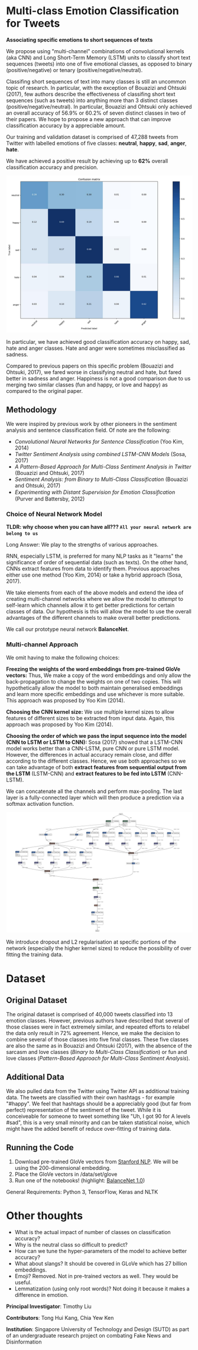 # Multi-class Emotion Classification for Tweets

**Associating specific emotions to short sequences of texts**

We propose using "multi-channel" combinations of convolutional kernels (aka CNN) and Long Short-Term Memory (LSTM) units to classify short text sequences (tweets) into one of five emotional classes, as opposed to binary (positive/negative) or tenary (positive/negative/neutral).

Classifing short sequences of text into many classes is still an uncommon topic of research. In particular, with the exception of Bouazizi and Ohtsuki (2017), few authors describe the effectiveness of classifing short text sequences (such as tweets) into anything more than 3 distinct classes (positive/negative/neutral). In particular, Bouazizi and Ohtsuki only achieved an overall accuracy of 56.9% or 60.2% of seven distinct classes in two of their papers. We hope to propose a new approach that can improve classification accuracy by a appreciable amount.

Our training and validation dataset is comprised of 47,288 tweets from Twitter with labelled emotions of five classes: **neutral**, **happy**, **sad**, **anger**, **hate**.

We have achieved a positive result by achieving up to **62%** overall classification accuracy and precision.

![confusion_matrix](images/cm_27_02.jpg)

In particular, we have achieved good classification accuracy on happy, sad, hate and anger classes. Hate and anger were sometimes misclassified as sadness.

Compared to previous papers on this specific problem (Bouazizi and Ohtsuki, 2017), we fared worse in classifying neutral and hate, but fared better in sadness and anger. Happiness is not a good comparison due to us merging two similar classes (fun and happy, or love and happy) as compared to the original paper.

## Methodology

We were inspired by previous work by other pioneers in the sentiment analysis and sentence classification field. Of note are the following:

- *Convolutional Neural Networks for Sentence Classification* (Yoo Kim, 2014)
- *Twitter Sentiment Analysis using combined LSTM-CNN Models* (Sosa, 2017)
- *A Pattern-Based Approach for Multi-Class Sentiment Analysis in Twitter* (Bouazizi and Ohtsuki, 2017)
- *Sentiment Analysis: from Binary to Multi-Class Classification* (Bouazizi and Ohtsuki, 2017)
- *Experimenting with Distant Supervision for Emotion Classiﬁcation* (Purver and Battersby, 2012)

### Choice of Neural Network Model

**TLDR: why choose when you can have all??? `All your neural network are belong to us`**

Long Answer: We play to the strengths of various approaches.

RNN, especially LSTM, is preferred for many NLP tasks as it "learns" the significance of order of sequential data (such as texts). On the other hand, CNNs extract features from data to identify them. Previous approaches either use one method (Yoo Kim, 2014) or take a hybrid approach (Sosa, 2017). 

We take elements from each of the above models and extend the idea of creating multi-channel networks where we allow the model to *attempt* to self-learn which channels allow it to get better predictions for certain classes of data. Our hypothesis is this will allow the model to use the overall advantages of the different channels to make overall better predictions.

We call our prototype neural network **BalanceNet**.

### Multi-channel Approach

We omit having to make the following choices:

**Freezing the weights of the word embeddings from pre-trained GloVe vectors:**
Thus, We make a copy of the word embeddings and only allow the back-propagation to change the weights on one of two copies. This will hypothetically allow the model to both maintain generalised embeddings and learn more specific embeddings and use whichever is more suitable. This approach was proposed by Yoo Kim (2014).

**Choosing the CNN kernel size:**
We use multiple kernel sizes to allow features of different sizes to be extracted from input data. Again, this approach was proposed by Yoo Kim (2014).

**Choosing the order of which we pass the input sequence into the model (CNN to LSTM or LSTM to CNN):**
Sosa (2017) showed that a LSTM-CNN model works better than a CNN-LSTM, pure CNN or pure LSTM model. However, the differences in actual accuracy remain close, and differ according to the different classes. Hence, we use both approaches so we can take advantage of both **extract features from sequential output from the LSTM** (LSTM-CNN) and **extract features to be fed into LSTM** (CNN-LSTM).

We can concatenate all the channels and perform max-pooling. The last layer is a fully-connected layer which will then produce a prediction via a softmax activation function.

![balancenet](images/balancenet.jpg)

We introduce dropout and L2 regularisation at specific portions of the network (especially the higher kernel sizes) to reduce the possibility of over fitting the training data.

# Dataset

## Original Dataset

The original dataset is comprised of 40,000 tweets classified into 13 emotion classes. However, previous authors have described that several of those classes were in fact extremely similar, and repeated efforts to relabel the data only result in 72% agreement. Hence, we make the decision to combine several of those classes into five final classes. These five classes are also the same as in Bouazizi and Ohtsuki (2017), with the absence of the sarcasm and love classes (*Binary to Multi-Class Classification*) or fun and love classes (*Pattern-Based Approach for Multi-Class Sentiment Analysis*). 

## Additional Data

We also pulled data from the Twitter using Twitter API as additional training data. The tweets are classified with their own hashtags - for example "#happy".
We feel that hashtags should be a appreciably good (but far from perfect) representation of the sentiment of the tweet. While it is conceiveable for someone to tweet something like "Uh, I got 90 for A levels #sad", this is a very small minority and can be taken statistical noise, which might have the added benefit of reduce over-fitting of training data.

## Running the Code

1. Download pre-trained GloVe vectors from [Stanford NLP](https://nlp.stanford.edu/projects/glove/). We will be using the 200-dimensional embedding.
2. Place the GloVe vectors in /data/set/glove
3. Run one of the notebooks! (highlight: [BalanceNet 1.0](BalanceNet-1.0.ipynb))

General Requirements: Python 3, TensorFlow, Keras and NLTK

# Other thoughts
- What is the actual impact of number of classes on classification accuracy?
- Why is the neutral class so difficult to predict?
- How can we tune the hyper-parameters of the model to achieve better accuracy?
- What about slangs? It should be covered in GLoVe which has 27 billion embeddings.
- Emoji? Removed. Not in pre-trained vectors as well. They would be useful.
- Lemmatization (using only root words)? Not doing it because it makes a difference in emotion. 

**Principal Investigator**: Timothy Liu

**Contributors**: Tong Hui Kang, Chia Yew Ken

**Institution**: Singapore University of Technology and Design (SUTD) as part of an undergraduate research project on combating Fake News and Disinformation



